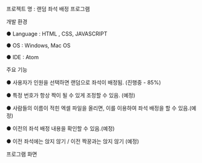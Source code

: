 프로젝트 명 : 랜덤 좌석 배정 프로그램

 

개발 환경 

● Language : HTML , CSS, JAVASCRIPT

● OS : Windows, Mac OS

● IDE : Atom

 

주요 기능

● 사용자가 인원을 선택하면 랜덤으로 좌석이 배정됨. (진행중 - 85%)

● 특정 번호가 항상 짝이 될 수 있게 조정할 수 있음. (예정)

● 사람들의 이름이 적힌 엑셀 파일을 올리면, 이를 이용하여 좌석 배정을 할 수 있음.(예정) 

● 이전의 좌석 배정 내용을 확인할 수 있음.(예정) 

● 이전 좌석에는 앉지 않기 / 이전 짝꿍과는 앉지 않기 (예정)

 

프로그램 화면

 



